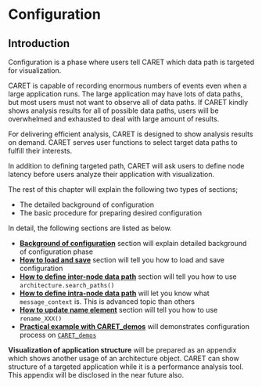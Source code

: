 # Configuration

## Introduction

Configuration is a phase where users tell CARET which data path is targeted for visualization.

CARET is capable of recording enormous numbers of events even when a large application runs. The large application may have lots of data paths, but most users must not want to observe all of data paths. If CARET kindly shows analysis results for all of possible data paths, users will be overwhelmed and exhausted to deal with large amount of results.

For delivering efficient analysis, CARET is designed to show analysis results on demand. CARET serves user functions to select target data paths to fulfill their interests.

In addition to defining targeted path, CARET will ask users to define node latency before users analyze their application with visualization.

The rest of this chapter will explain the following two types of sections;

- The detailed background of configuration
- The basic procedure for preparing desired configuration

In detail, the following sections are listed as below.

- [**Background of configuration**](./background.md) section will explain detailed background of configuration phase
- [**How to load and save**](./load_and_save.md) section will tell you how to load and save configuration
- [**How to define inter-node data path**](./inter_node_data_path.md) section will tell you how to use `architecture.search_paths()`
- [**How to define intra-node data path**](./intra_node_data_path.md) will let you know what `message_context` is. This is advanced topic than others
- [**How to update name element**](./rename_function.md) section will tell you how to use `rename_XXX()`
- [**Practical example with CARET_demos**](./practical_example.md) will demonstrates configuration process on [`CARET_demos`](https://github.com/tier4/CARET_demos)

**Visualization of application structure** will be prepared as an appendix which shows another usage of an architecture object. CARET can show structure of a targeted application while it is a performance analysis tool. This appendix will be disclosed in the near future also.
